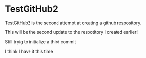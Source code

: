 # TestGitHub2

TestGitHub2 is the second attempt at creating a github respository.



This will be the second update to the respotitory I created earlier!
 

Still tryig to initialize a third commit

I think I have it this time

